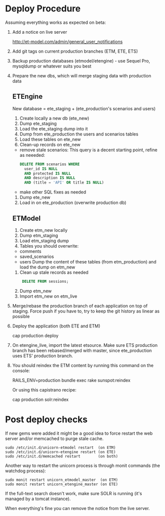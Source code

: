 # Deploy Procedure

Assuming everything works as expected on beta:

1. Add a notice on live server

    http://et-model.com/admin/general_user_notifications

1. Add git tags on current production branches (ETM, ETE, ETS)
1. Backup production databases (etmodel/etengine) - use Sequel Pro, mysqldump or whatever suits you best
1. Prepare the new dbs, which will merge staging data with production data
   ## ETEngine
   New database = ete_staging + (ete_production's scenarios and users)

   1. Create locally a new db (ete_new)
   1. Dump ete_staging
   1. Load the ete_staging dump into it
   1. Dump from ete_production the users and scenarios tables
   1. Load these tables on ete_new
   1. Clean-up records on ete_new
     - remove stale scenarios:
       This query is a decent starting point, refine as neeeded:
       ```sql
       DELETE FROM scenarios WHERE
         user_id IS NULL
         AND protected IS NULL
         AND description IS NULL
         AND (title = 'API' OR title IS NULL)
       ```
     - make other SQL fixes as needed
   1. Dump ete_new
   1. Load in on ete_production (overwrite production db)

   ## ETModel
   1. Create etm_new locally
   1. Dump etm_staging
   1. Load etm_staging dump
   1. Tables you should overwrite:
     - comments
     - saved_scenarios
     - users
     Dump the content of these tables (from etm_production) and load the dump on etm_new
   1. Clean up stale records as needed
      ```sql
       DELETE FROM sessions;
       ```
   1. Dump etm_new
   1. Import etm_new on etm_live

1. Merge/rebase the production branch of each application on top of staging. Force push if you have to, try to keep the git history as linear as possible
1. Deploy the application (both ETE and ETM)

      cap production deploy

1. On etengine_live, import the latest etsource. Make sure ETS production branch has been rebased/merged with master, since ete_production uses ETS' production branch.
1. You should reindex the ETM content by running this command on the console:

    RAILS_ENV=production bundle exec rake sunspot:reindex

   Or using this capistrano recipe:

    cap production solr:reindex


# Post deploy checks

If new gems were added it might be a good idea to force restart the web server and/or memcached to purge stale cache.

    sudo /etc/init.d/unicorn-etmodel restart  (on ETM)
    sudo /etc/init.d/unicorn-etengine restart (on ETE)
    sudo /etc/init.d/memcached restart        (on both)

Another way to restart the unicorn process is through monit commands (the watchdog process):

    sudo monit restart unicorn_etmodel_master  (on ETM)
    sudo monit restart unicorn_etengine_master (on ETE)

If the full-text search doesn't work, make sure SOLR is running (it's managed by a tomcat instance).

When everything's fine you can remove the notice from the live server.
